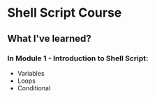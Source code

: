 # Shell Script Course

## What I've learned?

### In Module 1 - Introduction to Shell Script:

- Variables
- Loops
- Conditional
